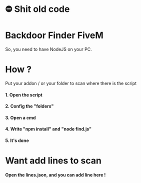 # ⛔️ Shit old code
# Backdoor Finder FiveM

So, you need to have NodeJS on your PC.


# How ?
Put your addon / or your folder to scan where there is the script
#### 1. Open the script
#### 2. Config the "folders"
#### 3. Open a cmd
#### 4. Write "npm install" and "node find.js"
#### 5. It's done


# Want add lines to scan
#### Open the lines.json, and you can add line here !

